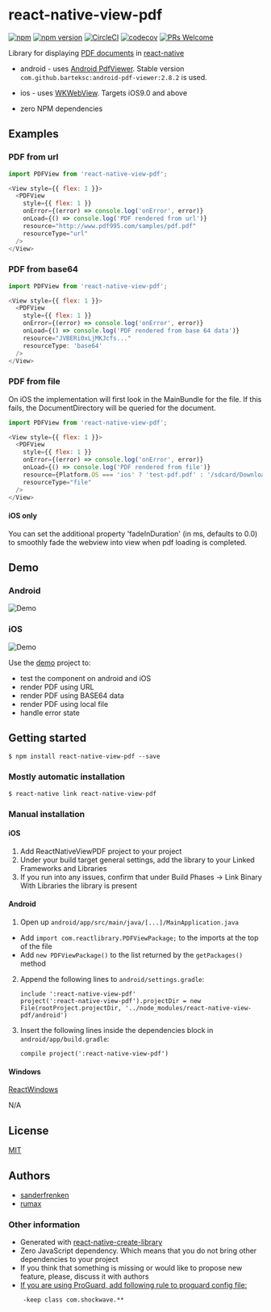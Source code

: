 # react-native-view-pdf

[![npm](https://img.shields.io/npm/l/express.svg)](https://github.com/rumax/react-native-PDFView)
[![npm version](https://badge.fury.io/js/react-native-view-pdf.svg)](https://badge.fury.io/js/react-native-view-pdf)
[![CircleCI](https://circleci.com/gh/rumax/react-native-PDFView.svg?style=shield)](https://circleci.com/gh/rumax/react-native-PDFView)
[![codecov](https://codecov.io/gh/rumax/react-native-PDFView/branch/master/graph/badge.svg)](https://codecov.io/gh/rumax/react-native-PDFView)
[![PRs Welcome](https://img.shields.io/badge/PRs-welcome-brightgreen.svg?style=flat-square)](http://makeapullrequest.com)

Library for displaying [PDF documents](https://acrobat.adobe.com/us/en/acrobat/about-adobe-pdf.html) in [react-native](http://facebook.github.io/react-native/)

- android - uses [Android PdfViewer](https://github.com/barteksc/AndroidPdfViewer). Stable version `com.github.barteksc:android-pdf-viewer:2.8.2` is used.

- ios - uses [WKWebView](https://developer.apple.com/documentation/webkit/wkwebview).
Targets iOS9.0 and above

- zero NPM dependencies

## Examples

### PDF from url

```js
import PDFView from 'react-native-view-pdf';

<View style={{ flex: 1 }}>
  <PDFView
    style={{ flex: 1 }}
    onError={(error) => console.log('onError', error)}
    onLoad={() => console.log('PDF rendered from url')}
    resource="http://www.pdf995.com/samples/pdf.pdf"
    resourceType="url"
  />
</View>
```

### PDF from base64

```js
import PDFView from 'react-native-view-pdf';

<View style={{ flex: 1 }}>
  <PDFView
    style={{ flex: 1 }}
    onError={(error) => console.log('onError', error)}
    onLoad={() => console.log('PDF rendered from base 64 data')}
    resource="JVBERi0xLjMKJcfs..."
    resourceType: 'base64'
  />
</View>
```

### PDF from file

On iOS the implementation will first look in the MainBundle for the file.
If this fails, the DocumentDirectory will be queried for the document.

```js
import PDFView from 'react-native-view-pdf';

<View style={{ flex: 1 }}>
  <PDFView
    style={{ flex: 1 }}
    onError={(error) => console.log('onError', error)}
    onLoad={() => console.log('PDF rendered from file')}
    resource={Platform.OS === 'ios' ? 'test-pdf.pdf' : '/sdcard/Download/test-pdf.pdf'}
    resourceType="file"
  />
</View>
```

#### iOS only
You can set the additional property 'fadeInDuration' (in ms, defaults to 0.0) to smoothly fade the webview into view when pdf loading is completed.

## Demo

### Android

![Demo](https://github.com/rumax/react-native-PDFView/raw/master/demo/res/android_pdf.gif)

### iOS

![Demo](https://github.com/rumax/react-native-PDFView/raw/master/demo/res/ios_pdf.gif)

Use the  [demo](https://github.com/rumax/react-native-PDFView/tree/master/demo) project to:

- test the component on android and iOS
- render PDF using URL
- render PDF using BASE64 data
- render PDF using local file
- handle error state


## Getting started

`$ npm install react-native-view-pdf --save`

### Mostly automatic installation

`$ react-native link react-native-view-pdf`

### Manual installation


#### iOS

1. Add ReactNativeViewPDF project to your project
2. Under your build target general settings, add the library to your Linked Frameworks and Libraries
3. If you run into any issues, confirm that under Build Phases -> Link Binary With Libraries the library is present

#### Android

1. Open up `android/app/src/main/java/[...]/MainApplication.java`
  - Add `import com.reactlibrary.PDFViewPackage;` to the imports at the top of the file
  - Add `new PDFViewPackage()` to the list returned by the `getPackages()` method
2. Append the following lines to `android/settings.gradle`:
    ```
    include ':react-native-view-pdf'
    project(':react-native-view-pdf').projectDir = new File(rootProject.projectDir, '../node_modules/react-native-view-pdf/android')
    ```
3. Insert the following lines inside the dependencies block in `android/app/build.gradle`:
    ```
    compile project(':react-native-view-pdf')
    ```

#### Windows
[ReactWindows](https://github.com/ReactWindows/react-native)

N/A

## License

[MIT](https://opensource.org/licenses/MIT)

## Authors
- [sanderfrenken](https://github.com/sanderfrenken)
- [rumax](https://github.com/rumax)

### Other information

- Generated with [react-native-create-library](https://github.com/frostney/react-native-create-library)
- Zero JavaScript dependency. Which means that you do not bring other dependencies to your project
- If you think that something is missing or would like to propose new feature, please, discuss it with authors
- [If you are using ProGuard, add following rule to proguard config file:](https://github.com/barteksc/AndroidPdfViewer#proguard)

```
    -keep class com.shockwave.**
```
